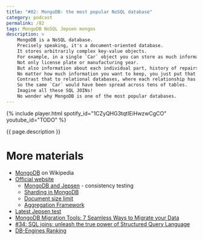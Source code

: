 ```yaml
---
title: "#82: MongoDB: the most popular NoSQL database"
category: podcast
permalink: /82
tags: MongoDB NoSQL Jepsen mongos
description: >
    MongoDB is a NoSQL database.
    Precisely speaking, it's a document-oriented database.
    It stores arbitrarily complex key-value objects.
    For example, in a single `Car` object you can store as much information as you want.
    Not only license plate or manufacturing year.
    But also information about each individual part, history of repairs, insurance and all owners.
    No matter how much information you want to keep, you just put that in a single, easily accessible document.
    Contrast that to relational databases, where each relationship has to be modelled as a separate table.
    So the same `Car` would have been spread across tens of tables.
    Imagine all these SQL JOINs!
    No wonder why MongoDB is one of the most popular databases.
---
```


{% include player.html spotify_id="1CZyQHG3tqtIEiHwzwCgCO" youtube_id="TODO" %}

{{ page.description }}

<!--
Speaking more broadly, in MongoDB you store arbitrary JSON-like object under some key.
MongoDB doesn't care what you put inside the database.
Primitive fields, maps and arrays, in any combination.
Up to 16 megabytes.
Being able to quickly save any document is a blessing and a curse.
MongoDB is great to quickly prototype and build applications.
However, not enforcing any schema may become painful in the long run.

MongoDB offers horizontal scaling.
It means your data is distributed between multiple nodes.
This is quite useful when your dataset can no longer fit on a single machine.
Data is sharded based on a user-defined field.
For example, you can shard your `cars` records by owner name.
In that case, cars of the same owner will land on the same node.
You can use that technique to keep related documents close to each other.
When data is ditributed, a special `mongos` router acts as a proxy.
It decides which node or nodes to query.

Speaking of querying.
In MongoDB, querying by primary key is very fast.
However, you are free to look for documents by any, arbitrarily nested field.
For example: _find all cars where the front left tire was produced before 2020_.
Secondary indexes are possible to avoid full database scan.

Such a query is pretty simple, whereas a similar SQL would have been quite complex to write.
However, what SQL is good for is aggregation and statistics.
In MongoDB, aggregating data, like finding sums and averages, is not that straightforward.
You can either use a simplified Map/Reduce job or _so-called_ aggregation framework.
All queries and aggregations must be written in JavaScript.

I mentioned that the lack of schema can be a curse.
Why?
Well, relational databases are quite strict when it comes to schema.
Tables have a fixed set of columns with clearly defined types.
In MongoDB enforcing your schema is up to you:

* If you accidentally put a string rather than a number, database is fine with that.
* If, after upgrading your codebase, you begin storing timestamps in a different format, MongoDB is more than happy
* If you forget about some field that is required, MongoDB will not help you.
* If you make a typo in a field name - you're out of luck.

Moreover, documents are organized in collections - sort of like tables.
There's nothing preventing you from accidentally storing JSON representing, I don't know, a `Car` in a `person` collection.

So MongoDB doesn't enforce any schema validation.
Which makes development really, really fast.
But in reality, you still need to maintain and document some sort of schema.
It's just scattered around your application logic.
And it's fairly easy to put your data in incosistent state.

MongoDB has a track record of loosing data or becoming incosistent.
Sometimes it was caused by bad configuration defaults not flushing data immediately to improve throughput.
These days MongoDB has multi-document transactions and is much more solid.
Check out Jepsen tests which examines various databases for consistency and correctness.

That's it, thanks for listening, bye!
-->

# More materials

* [MongoDB](https://en.wikipedia.org/wiki/MongoDB) on Wikipedia
* [Official website](https://www.mongodb.com/)
    * [MongoDB and Jepsen](https://www.mongodb.com/jepsen) - consistency testing
    * [Sharding in MongoDB](https://www.mongodb.com/basics/sharding)
    * [Document size limit](https://www.mongodb.com/docs/manual/reference/limits/#bson-documents)
    * [Aggregation Framework](https://www.mongodb.com/developer/products/mongodb/aggregation-framework/)
* [Latest Jepsen test](http://jepsen.io/analyses/mongodb-4.2.6)
* [MongoDB Migration Tools: 7 Seamless Ways to Migrate your Data](https://hevodata.com/learn/mongodb-migration-tool/)
* [#34: SQL joins: unleash the true power of Structured Query Language](https://nurkiewicz.com/34)
* [DB-Engines Ranking](https://db-engines.com/en/ranking)
